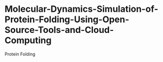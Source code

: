 # Molecular-Dynamics-Simulation-of-Protein-Folding-Using-Open-Source-Tools-and-Cloud-Computing
Protein Folding
